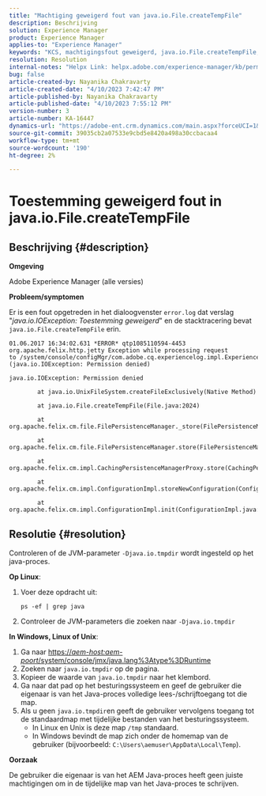 ```yaml
---
title: "Machtiging geweigerd fout van java.io.File.createTempFile"
description: Beschrijving
solution: Experience Manager
product: Experience Manager
applies-to: "Experience Manager"
keywords: "KCS, machtigingsfout geweigerd, java.io.File.createTempFile, problemen oplossen, Adobe Experience Manager"
resolution: Resolution
internal-notes: "Helpx Link: helpx.adobe.com/experience-manager/kb/permission_denied_error_from_java_io_file.html"
bug: false
article-created-by: Nayanika Chakravarty
article-created-date: "4/10/2023 7:42:47 PM"
article-published-by: Nayanika Chakravarty
article-published-date: "4/10/2023 7:55:12 PM"
version-number: 3
article-number: KA-16447
dynamics-url: "https://adobe-ent.crm.dynamics.com/main.aspx?forceUCI=1&pagetype=entityrecord&etn=knowledgearticle&id=3cddbfd8-d7d7-ed11-a7c7-6045bd006b3d"
source-git-commit: 39035cb2a07533e9cbd5e8420a498a30ccbacaa4
workflow-type: tm+mt
source-wordcount: '190'
ht-degree: 2%

---
```


# Toestemming geweigerd fout in java.io.File.createTempFile

## Beschrijving {#description}


<b>Omgeving</b>

Adobe Experience Manager (alle versies)

<b>Probleem/symptomen</b>

Er is een fout opgetreden in het dialoogvenster `error.log` dat verslag &quot;*java.io.IOException: Toestemming geweigerd*&quot; en de stacktracering bevat `java.io.File.createTempFile` erin.


```
01.06.2017 16:34:02.631 *ERROR* qtp1085110594-4453 org.apache.felix.http.jetty Exception while processing request to /system/console/configMgr/com.adobe.cq.experiencelog.impl.ExperienceLogConfigServlet (java.io.IOException: Permission denied)

java.io.IOException: Permission denied

        at java.io.UnixFileSystem.createFileExclusively(Native Method)

        at java.io.File.createTempFile(File.java:2024)

        at org.apache.felix.cm.file.FilePersistenceManager._store(FilePersistenceManager.java:699)

        at org.apache.felix.cm.file.FilePersistenceManager.store(FilePersistenceManager.java:660)

        at org.apache.felix.cm.impl.CachingPersistenceManagerProxy.store(CachingPersistenceManagerProxy.java:242)

        at org.apache.felix.cm.impl.ConfigurationImpl.storeNewConfiguration(ConfigurationImpl.java:462)

        at org.apache.felix.cm.impl.ConfigurationImpl.init(ConfigurationImpl.java:183)
```





## Resolutie {#resolution}


Controleren of de JVM-parameter `-Djava.io.tmpdir` wordt ingesteld op het java-proces.

<b>Op Linux</b>:

1. Voer deze opdracht uit:

   ```
   ps -ef | grep java
   ```
2. Controleer de JVM-parameters die zoeken naar `-Djava.io.tmpdir`


<b>In Windows, Linux of Unix</b>:

1. Ga naar [https://*aem-host:aem-poort*/system/console/jmx/java.lang%3Atype%3DRuntime](http://aem-host:aem-port/system/console/jmx/java.lang%3Atype%3DRuntime)
2. Zoeken naar `java.io.tmpdir` op de pagina.
3. Kopieer de waarde van `java.io.tmpdir` naar het klembord.
4. Ga naar dat pad op het besturingssysteem en geef de gebruiker die eigenaar is van het Java-proces volledige lees-/schrijftoegang tot die map.
5. Als u geen `java.io.tmpdir`en geeft de gebruiker vervolgens toegang tot de standaardmap met tijdelijke bestanden van het besturingssysteem.
   - In Linux en Unix is deze map `/tmp` standaard.
   - In Windows bevindt de map zich onder de homemap van de gebruiker (bijvoorbeeld: `C:\Users\aemuser\AppData\Local\Temp`).


<b>Oorzaak</b>

De gebruiker die eigenaar is van het AEM Java-proces heeft geen juiste machtigingen om in de tijdelijke map van het Java-proces te schrijven.
